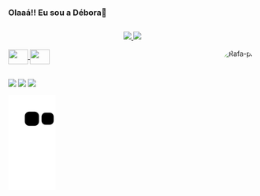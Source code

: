 ### Olaaá!! Eu sou a Débora👋

##

<div align="center">
  <a href="https://github.com/deborasamara">
  <img height="180em" src="https://github-readme-stats.vercel.app/api?username=deborasamara&show_icons=true&theme=cobalt&include_all_commits=true&count_private=true"/>
  <img height="180em" src="https://github-readme-stats.vercel.app/api/top-langs/?username=deborasamara&layout=compact&langs_count=7&theme=cobalt"/>
</div>
  
  
<div style="display: inline_block"><br>
  <img align="center" alt="" height="30" width="40" src="https://cdn.jsdelivr.net/gh/devicons/devicon/icons/html5/html5-original.svg">
  <img align="center" alt="" height="30" width="40" src="https://cdn.jsdelivr.net/gh/devicons/devicon/icons/css3/css3-original.svg">
  <img align="right" alt="Rafa-pic" height="150" style="border-radius:50px;" src="https://i.picasion.com/pic92/2e8eb84b35f52b69dc72ff8490c66505.gif?width=676&height=676">
</div>
 
##
  
<div>
  <a href="https://discord.gg" target="_blank"><img src="https://img.shields.io/badge/Discord-7289DA?style=for-the-badge&logo=discord&logoColor=white" target="_blank"></a> 
  <a href = "mailto:deborasamara.ro@gmail.com"><img src="https://img.shields.io/badge/Gmail-D14836?style=for-the-badge&logo=gmail&logoColor=white" target="_blank"></a>
  <a href="https://www.linkedin.com/in/deborasrodrigues/" target="_blank"><img src="https://img.shields.io/badge/-LinkedIn-%230077B5?style=for-the-badge&logo=linkedin&logoColor=white" target="_blank"></a> 
 
  ![Snake animation](https://github.com/deborasamara/deborasamara/blob/output/github-contribution-grid-snake.svg)
</div>
